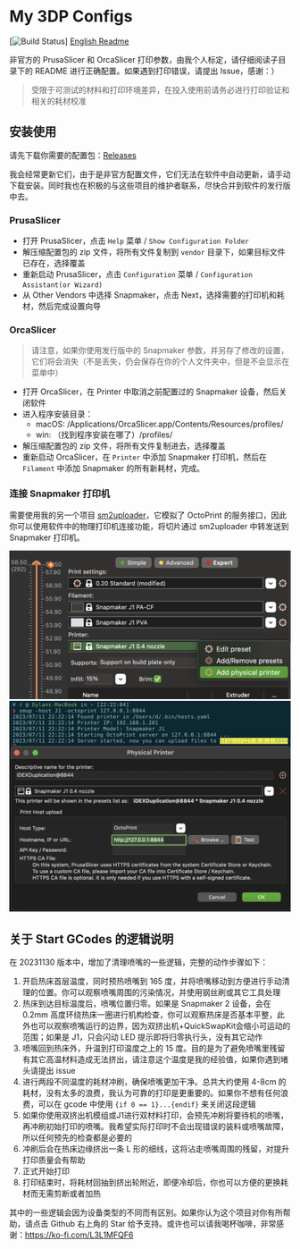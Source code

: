 # My 3DP Configs
[![Build Status](https://github.com/macdylan/3dp-configs/actions/workflows/pack.yml/badge.svg)]
[English Readme](./README-en.md)

非官方的 PrusaSlicer 和 OrcaSlicer 打印参数，由我个人标定，请仔细阅读子目录下的 README 进行正确配置。如果遇到打印错误，请提出 Issue，感谢：）

> 受限于可测试的材料和打印环境差异，在投入使用前请务必进行打印验证和相关的耗材校准

## 安装使用

请先下载你需要的配置包：[Releases](https://github.com/macdylan/3dp-configs/releases)

我会经常更新它们，由于是非官方配置文件，它们无法在软件中自动更新，请手动下载安装。同时我也在积极的与这些项目的维护者联系，尽快合并到软件的发行版中去。


### PrusaSlicer

- 打开 PrusaSlicer，点击 `Help` 菜单 / `Show Configuration Folder`
- 解压缩配置包的 zip 文件，将所有文件复制到 `vendor` 目录下，如果目标文件已存在，选择覆盖
- 重新启动 PrusaSlicer，点击 `Configuration` 菜单 / `Configuration Assistant(or Wizard)`
- 从 Other Vendors 中选择 Snapmaker，点击 Next，选择需要的打印机和耗材，然后完成设置向导

### OrcaSlicer

> 请注意，如果你使用发行版中的 Snapmaker 参数，并另存了修改的设置，它们将会消失（不是丢失，仍会保存在你的个人文件夹中，但是不会显示在菜单中）

- 打开 OrcaSlicer，在 Printer 中取消之前配置过的 Snapmaker 设备，然后关闭软件
- 进入程序安装目录：
  - macOS: /Applications/OrcaSlicer.app/Contents/Resources/profiles/
  - win: （找到程序安装在哪了）/profiles/
- 解压缩配置包的 zip 文件，将所有文件复制进去，选择覆盖
- 重新启动 OrcaSlicer，在 `Printer` 中添加 Snapmaker 打印机，然后在 `Filament` 中添加 Snapmaker 的所有新耗材，完成。

### 连接 Snapmaker 打印机

需要使用我的另一个项目 [sm2uploader](https://github.com/macdylan/sm2uploader)，它模拟了 OctoPrint 的服务接口，因此你可以使用软件中的物理打印机连接功能，将切片通过 sm2uploader 中转发送到 Snapmaker 打印机。

<img width="701" src="./_assets/3.png">
<br />
<img width="701" src="./_assets/4.png">


## 关于 Start GCodes 的逻辑说明

在 20231130 版本中，增加了清理喷嘴的一些逻辑，完整的动作步骤如下：

1. 开启热床首层温度，同时预热喷嘴到 165 度，并将喷嘴移动到方便进行手动清理的位置。你可以观察喷嘴周围的污染情况，并使用钢丝刷或其它工具处理
2. 热床到达目标温度后，喷嘴位置归零。如果是 Snapmaker 2 设备，会在 0.2mm 高度环绕热床一圈进行机构检查，你可以观察热床是否基本平整，此外也可以观察喷嘴运行的边界，因为双挤出机+QuickSwapKit会缩小可运动的范围；如果是 J1，只会闪动 LED 提示即将归零执行头，没有其它动作
3. 喷嘴回到热床外，升温到打印温度之上的 15 度。目的是为了避免喷嘴里残留有其它高温材料造成无法挤出，请注意这个温度是我的经验值，如果你遇到堵头请提出 issue
4. 进行两段不同温度的耗材冲刷，确保喷嘴更加干净。总共大约使用 4-8cm 的耗材，没有太多的浪费，我认为可靠的打印是更重要的。如果你不想有任何浪费，可以在 gcode 中使用 `{if 0 == 1}...{endif}` 来关闭这段逻辑
5. 如果你使用双挤出机模组或J1进行双材料打印，会预先冲刷将要待机的喷嘴，再冲刷初始打印的喷嘴。我希望实际打印时不会出现错误的装料或喷嘴故障，所以任何预先的检查都是必要的
6. 冲刷后会在热床边缘挤出一条 L 形的细线，这将沾走喷嘴周围的残留，对提升打印质量会有帮助
7. 正式开始打印
8. 打印结束时，将耗材回抽到挤出轮附近，即便冷却后，你也可以方便的更换耗材而无需剪断或者加热

其中的一些逻辑会因为设备类型的不同而有区别。如果你认为这个项目对你有所帮助，请点击 Github 右上角的 Star 给予支持。或许也可以请我喝杯咖啡，非常感谢：https://ko-fi.com/L3L1MFQF6
